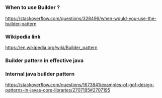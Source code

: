##

### When to use Builder ?
https://stackoverflow.com/questions/328496/when-would-you-use-the-builder-pattern

### Wikipedia link
https://en.wikipedia.org/wiki/Builder_pattern


### Builder pattern in effective java 

### Internal java builder pattern
https://stackoverflow.com/questions/1673841/examples-of-gof-design-patterns-in-javas-core-libraries/2707195#2707195